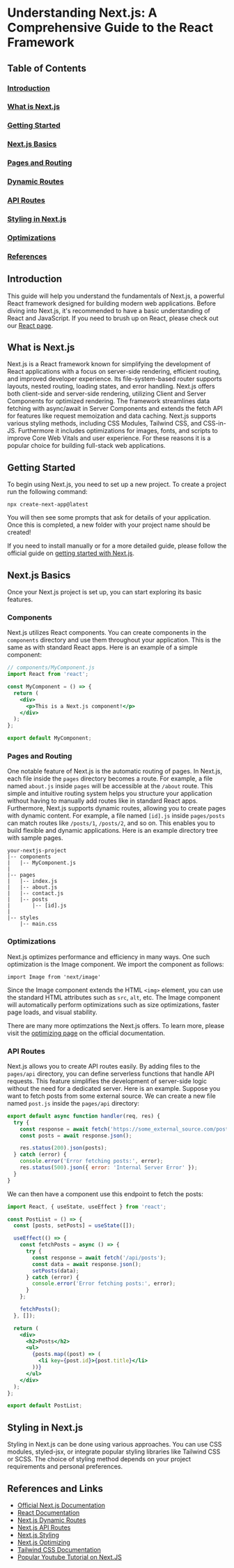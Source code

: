 # Understanding Next.js: A Comprehensive Guide to the React Framework
## Table of Contents
### [Introduction](#introduction-1)
### [What is Next.js](#what-is-nextjs-1)
### [Getting Started](#getting-started-1)
### [Next.js Basics](#nextjs-basics-1)
### [Pages and Routing](#pages-and-routing-1)
### [Dynamic Routes](#dynamic-routes-1)
### [API Routes](#api-routes-1)
### [Styling in Next.js](#styling-in-nextjs-1)
### [Optimizations](#optimizations-1)
### [References](#references-and-links-1)

## Introduction
This guide will help you understand the fundamentals of Next.js, a powerful React framework designed for building modern web applications. Before diving into Next.js, it's recommended to have a basic understanding of React and JavaScript. If you need to brush up on React, please check out our [React page](react).

## What is Next.js
Next.js is a React framework known for simplifying the development of React applications with a focus on server-side rendering, efficient routing, and improved developer experience. Its file-system-based router supports layouts, nested routing, loading states, and error handling. Next.js offers both client-side and server-side rendering, utilizing Client and Server Components for optimized rendering. The framework streamlines data fetching with async/await in Server Components and extends the fetch API for features like request memoization and data caching. Next.js supports various styling methods, including CSS Modules, Tailwind CSS, and CSS-in-JS. Furthermore it includes optimizations for images, fonts, and scripts to improve Core Web Vitals and user experience. For these reasons it is a popular choice for building full-stack web applications.

## Getting Started
To begin using Next.js, you need to set up a new project. To create a project run the following command:

`npx create-next-app@latest`

You will then see some prompts that ask for details of your application. Once this is completed, a new folder with your project name should be created!

If you need to install manually or for a more detailed guide, please follow the official guide on [getting started with Next.js](https://nextjs.org/docs/getting-started/installation).

## Next.js Basics
Once your Next.js project is set up, you can start exploring its basic features.

### Components
Next.js utilizes React components. You can create components in the `components` directory and use them throughout your application. This is the same as with standard React apps. Here is an example of a simple component:
```jsx
// components/MyComponent.js
import React from 'react';

const MyComponent = () => {
  return (
    <div>
      <p>This is a Next.js component!</p>
    </div>
  );
};

export default MyComponent;
```

### Pages and Routing
One notable feature of Next.js is the automatic routing of pages. In Next.js, each file inside the `pages` directory becomes a route. For example, a file named `about.js` inside `pages` will be accessible at the `/about` route. This simple and intuitive routing system helps you structure your application without having to manually add routes like in standard React apps. Furthermore, Next.js supports dynamic routes, allowing you to create pages with dynamic content. For example, a file named `[id].js` inside `pages/posts` can match routes like `/posts/1`, `/posts/2`, and so on. This enables you to build flexible and dynamic applications. Here is an example directory tree with sample pages.

```
your-nextjs-project
|-- components
|   |-- MyComponent.js
|
|-- pages
|   |-- index.js
|   |-- about.js
|   |-- contact.js
|   |-- posts
|       |-- [id].js
|
|-- styles
    |-- main.css
```

### Optimizations
Next.js optimizes performance and efficiency in many ways. One such optimization is the Image component. We import the component as follows:

`import Image from 'next/image'`

Since the Image component extends the HTML `<img>` element, you can use the standard HTML attributes such as `src`, `alt`, etc. The Image component will automatically perform optimizations such as size optimizations, faster page loads, and visual stability.

There are many more optimzations the Next.js offers. To learn more, please visit the [optimizing page](https://nextjs.org/docs/app/building-your-application/optimizing) on the official documentation.

### API Routes
Next.js allows you to create API routes easily. By adding files to the `pages/api` directory, you can define serverless functions that handle API requests. This feature simplifies the development of server-side logic without the need for a dedicated server. Here is an example. Suppose you want to fetch posts from some external source. We can create a new file named `post.js` inside the `pages/api` directory:

```jsx
export default async function handler(req, res) {
  try {
    const response = await fetch('https://some_external_source.com/posts');
    const posts = await response.json();

    res.status(200).json(posts);
  } catch (error) {
    console.error('Error fetching posts:', error);
    res.status(500).json({ error: 'Internal Server Error' });
  }
}
```

We can then have a component use this endpoint to fetch the posts:
```jsx
import React, { useState, useEffect } from 'react';

const PostList = () => {
  const [posts, setPosts] = useState([]);

  useEffect(() => {
    const fetchPosts = async () => {
      try {
        const response = await fetch('/api/posts');
        const data = await response.json();
        setPosts(data);
      } catch (error) {
        console.error('Error fetching posts:', error);
      }
    };

    fetchPosts();
  }, []);

  return (
    <div>
      <h2>Posts</h2>
      <ul>
        {posts.map((post) => (
          <li key={post.id}>{post.title}</li>
        ))}
      </ul>
    </div>
  );
};

export default PostList;
```

## Styling in Next.js
Styling in Next.js can be done using various approaches. You can use CSS modules, styled-jsx, or integrate popular styling libraries like Tailwind CSS or SCSS. The choice of styling method depends on your project requirements and personal preferences.

## References and Links
- [Official Next.js Documentation](https://nextjs.org/docs/getting-started)
- [React Documentation](https://react.dev/)
- [Next.js Dynamic Routes](https://nextjs.org/docs/routing/dynamic-routes)
- [Next.js API Routes](https://nextjs.org/docs/api-routes/introduction)
- [Next.js Styling](https://nextjs.org/docs/basic-features/built-in-css-support)
- [Next.js Optimizing](https://nextjs.org/docs/pages/building-your-application/optimizing)
- [Tailwind CSS Documentation](https://tailwindcss.com/docs)
- [Popular Youtube Tutorial on Next.JS](https://www.youtube.com/watch?v=ZVnjOPwW4ZA)
